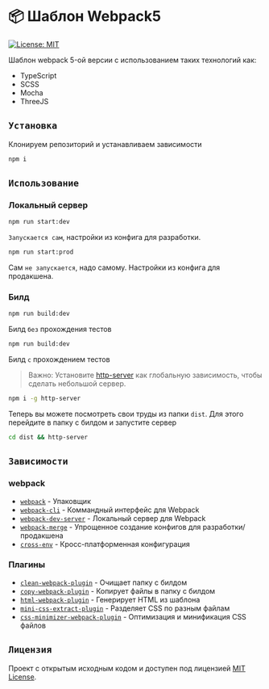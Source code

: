 # 📦 Шаблон Webpack5

[![License: MIT](https://img.shields.io/badge/License-MIT-blue.svg)](https://opensource.org/licenses/MIT)

Шаблон webpack 5-ой версии с использованием таких технологий как:
- TypeScript
- SCSS
- Mocha
- ThreeJS

## `Установка`

Клонируем репозиторий и устанавливаем зависимости

```bash
npm i
```

## `Использование`

### Локальный сервер

```bash
npm run start:dev
```
`Запускается сам`, настройки из конфига для разработки.

```bash
npm run start:prod
```
Сам `не запускается`, надо самому. Настройки из конфига для продакшена.

### Билд

```bash
npm run build:dev
```
Билд `без` прохождения тестов

```bash
npm run build:dev
```
Билд `с` прохождением тестов

> Важно: Установите [http-server](https://www.npmjs.com/package/http-server) как глобальную зависимость, чтобы сделать небольшой сервер.

```bash
npm i -g http-server
```

Теперь вы можете посмотреть свои труды из папки `dist`. Для этого перейдите в папку с билдом и запустите сервер

```bash
cd dist && http-server
```

## `Зависимости`

### webpack

- [`webpack`](https://github.com/webpack/webpack) - Упаковщик
- [`webpack-cli`](https://github.com/webpack/webpack-cli) - Коммандный интерфейс для Webpack
- [`webpack-dev-server`](https://github.com/webpack/webpack-dev-server) - Локальный сервер для Webpack
- [`webpack-merge`](https://github.com/survivejs/webpack-merge) - Упрощенное создание конфигов для разработки/продакшена
- [`cross-env`](https://github.com/kentcdodds/cross-env) - Кросс-платформенная конфигурация

<!-- ### Babel

- [`@babel/core`](https://www.npmjs.com/package/@babel/core) - Transpile ES6+ to backwards compatible JavaScript
- [`@babel/plugin-proposal-class-properties`](https://babeljs.io/docs/en/babel-plugin-proposal-class-properties) - Use properties directly on a class (an example Babel config)
- [`@babel/preset-env`](https://babeljs.io/docs/en/babel-preset-env) - Smart defaults for Babel -->

<!-- ### Loaders

- [`babel-loader`](https://webpack.js.org/loaders/babel-loader/) - Transpile files with Babel and webpack
- [`sass-loader`](https://webpack.js.org/loaders/sass-loader/) - Load SCSS and compile to CSS
  - [`sass`](https://www.npmjs.com/package/sass) - Node Sass
- [`postcss-loader`](https://webpack.js.org/loaders/postcss-loader/) - Process CSS with PostCSS
  - [`postcss-preset-env`](https://www.npmjs.com/package/postcss-preset-env) - Sensible defaults for PostCSS
- [`css-loader`](https://webpack.js.org/loaders/css-loader/) - Resolve CSS imports
- [`style-loader`](https://webpack.js.org/loaders/style-loader/) - Inject CSS into the DOM
-->

### Плагины

- [`clean-webpack-plugin`](https://github.com/johnagan/clean-webpack-plugin) - Очищает папку с билдом
- [`copy-webpack-plugin`](https://github.com/webpack-contrib/copy-webpack-plugin) - Копирует файлы в папку с билдом
- [`html-webpack-plugin`](https://github.com/jantimon/html-webpack-plugin) - Генерирует HTML из шаблона
- [`mini-css-extract-plugin`](https://github.com/webpack-contrib/mini-css-extract-plugin) - Разделяет CSS по разным файлам
- [`css-minimizer-webpack-plugin`](https://webpack.js.org/plugins/css-minimizer-webpack-plugin/) - Оптимизация и минификация CSS файлов

<!-- ### Linters

- [`eslint`](https://github.com/eslint/eslint) - Enforce styleguide across application
- [`eslint-config-prettier`](https://github.com/prettier/eslint-config-prettier) - Implement prettier rules
  - - [`prettier`](https://github.com/prettier/prettier) - Dependency for `prettier-webpack-plugin` plugin
- [`eslint-import-resolver-webpack`](https://github.com/benmosher/eslint-plugin-import/tree/master/resolvers/webpack) - Throw exceptions for import/export in webpack -->

## `Лицензия`

Проект с открытым исходным кодом и доступен под лицензией [MIT License](LICENSE).
